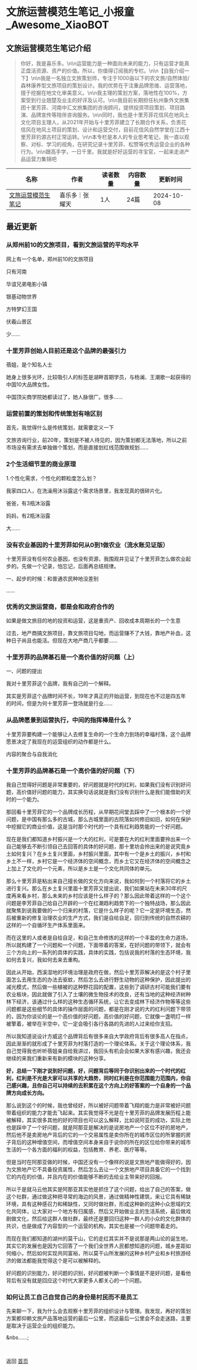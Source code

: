 # 文旅运营模范生笔记_小报童_Awesome_XiaoBOT

## 文旅运营模范生笔记介绍
> 你好，我是喜乐多。\n\n运营能力是一种面向未来的能力，只有运营才能真正盘活资源、资产的价值。所以，你值得订阅我的专栏。\n\n【自我介绍一下】\n\n我是一名独立文旅策划师，专注于1000亩以下的农文旅/自然体验/森林康养型文旅项目的策划设计。我的优势在于注重品牌思维、运营落地，擅于挖掘在地文化审美意义。\n\n我主理的策划方案，落地性在100%，方案受到行业翘楚及业主的好评及认可。\n\n我目前长期担任杭州象外文旅集团十里芳菲、河南中汇文旅集团的咨询顾问，提供投资项目策划、项目路演、品牌宣传等陪伴咨询服务。\n\n同时，我也是十里芳菲花信风在地风土文化项目主理人，从2021年开始与十里芳菲建立了长期合作关系，负责花信风在地风土项目的策划、设计和运营交付，目前花信风自然学堂在江西十里芳菲钓源古村正常运转。\n\n本专栏是本人的专业思考笔记，我一直以观察、对标、学习的视角，在研究记录十里芳菲、松赞等优秀运营企业的各种行为。\n\n跟高手学，一日千里。我就是好好运营的寻宝官，一起来走进产品运营力集锦吧  
  


|名称|作者|读者数量|内容数量|更新时间|
|---|---|---|---|---|
|[文旅运营模范生笔记](https://xiaobot.net/p/t?refer=0b133df9-27dc-423b-8101-639049001c13)|喜乐多｜张耀天|1人|24篇|2024-10-08|

## 最近更新
### 从郑州前10的文旅项目，看到文旅运营的平均水平

网上有一个名单，郑州前10的文旅项目

只有河南

华谊兄弟电影小镇

银基动物世界

方特梦幻王国

伏羲山景区

少......

### 十里芳菲创始人目前还是这个品牌的最强引力

蓓姐，是个知名人士

她身上很多光环，比较吸引人的标签是湖畔首期学员，与杨澜、王潮歌一起获得的中国10大品牌女性。

中国顶尖商学院她都读过了，她人脉很广。很多......

### 运营前置的策划和传统策划有啥区别

首先，我觉得什么是传统策划，就需要定义一下

文旅咨询行业，前20年，策划是不被人待见的，因为策划都无法落地，所以之前市场没有需求去单独做个策划，而是直接划红线范围做规划......

### 2个生活细节里的商业原理

1.个性化需求，个性化的颗粒度怎么划？

我家四口人，在洗澡用沐浴露这个需求场景里，我发现真的很碎片化。

爸爸，有3瓶沐浴露

妈妈，有2瓶沐浴露

大......

### 没有农业基因的十里芳菲如何从0到1做农业（流水账见证版）

十里芳菲没有任何农业基因，也没有资源，我围观并见证了十里芳菲怎么做农业起步的。先做一个记录，怕忘记，后面再总结规律。

一、起步的时候：和普通农民种地没差别

......

### 优秀的文旅运营商，都是会和政府合作的

如果是做文旅目的地的投资和运营，这是重资产、回收成本周期长的一个生意

过去，地产商搞文旅项目，靠文旅项目勾地，而运营赚不了大钱，靠地产补血，这种日子尚且也能活。但现在大地产商几乎都要......

### 十里芳菲的品牌基石是一个高价值的好问题（上）

一、问题的提出

我对十里芳菲这个品牌，我有自己的一个解释。

其实是芳菲这个品牌时间不长，19年才真正的开始运营，到现在也不过是四五年的时间，但是为何十里芳菲一登场就是行业......

### 从品牌愿景到运营执行，中间的指挥棒是什么？

十里芳菲要构建一个能够让人去修复生命的一个生命力到场的幸福村落，这个品牌愿景决定了我现在的运营组织的动作都是什么。

内容的聚合与自我消化

### 十里芳菲的品牌基石是一个高价值的好问题（下）

我自己觉得好问题是非常重要的，好问题就是时代的红利，如果我们没有识别好问题，高价值好问题的能力，其实换句话说就是我们没有识别什么是我们能借助的天时的一个能力。

那回看十里芳菲它的一个品牌成长历程，从早期花间堂去踩中了一个根本的一个好问题，是中国有那么多的古城，那么古城里面的古院落如何修旧如旧，如何在保护中挖掘它的商业价值，这是当时那个时代的一个具有红利趋势能的一个好问题。

现在是我们都知道乡村振兴是一个大的红利，可是要在大的红利里面要拎出来一个自己能够去不断引领自己去回答的具体的好问题，那十里坊会拎出来的是说究竟乡土如何复兴？在乡土复兴里面，乡村振兴里面，其中有一个是乡土的振兴，乡村和乡土不一样，乡村它是一个经济体的空间概念，而乡土它又在经济体的空间概念之上加上了文化的一个元素，所以是乡土是一个文化共同体的单元。

那么十里芳菲是粘出来自己擅长做的文化方向来说，我如何到一个村落将它的乡土进行复兴。那么在乡土复兴里面十里芳菲又提出说，我们如果站在未来30年的尺度再来看乡村，那么未来的乡村应该是什么样子的？那么因此带着这样的一个这个问题是李芳菲自己给自己开辟的一个在红潮趋利趋势下的一个独特战场，那么因此就聚焦到说我要做的一个归来的村落，它是什么样子的呢？它一定是环境生态，然后被重新的修复治理农业的生产方式，我们是自给自足，回归到传统的自然农耕的这样的一个自循环生产体系里面来。

而在这里的人或者是自给自足，和自己生命修炼的这样的一个丰盈的生命力道场，所以就构建了一个问题和一个问题，下面带着的答案，在好问题的带领下，就会有三个方向上的一系列的具体的实践，具体的实践，包括说我的村落的生态环境，我如何去复兴，我如何去来去重构。

因此从开始，西溪湿地的环境治理是政府在做，然后十里芳菲解决的是这个村子里面怎么去用生态的办法去驱蚊，然后怎么去进行野生动物的这种保护，因此提出的减光模式，然后做一些植被的这种野花园的配置，这些到了调研古村可能我们要有农业板块，因此就做了引入了土壤的微生物技术的改良，还有当地的这种经济树种林下经济，该通过什么样的这种生态循环系统，让它去变成林下经济作物等等这些问题都是这些细节的具体的操作层面的问题，都是在刚才说的大的红利问题下带领的，因为你谈论的是一个高价值的好问题，高价值的好问题，它就像一盏明灯一样被擎着，被举在半空中，它一定会吸引各行各路的先进的人过来给你支招。

所以我知道说设计方威这个品牌背后有很多来自大学政府背后有很多高人在指点，因此渐渐的就形成了十里芳菲为村落打造的一个理论体系。关于这个理论体系，我自己觉得我也听听蓓姐亲自给我讲过，我回头有机会会如果大家有感兴趣，我还会继续的来我们重新来有新的模块的这种分享。

**好，总结一下刚才说到好问题，好，问题背后等同于你识别出来的一个时代的红利，红利是不光是大家可以共享的大趋势，同时红利是在你范围能力范围内，你自己感兴趣，且你自己可以持续的去积累在这个方向上的好答案的一个自身的一个品牌方向成长方向。**

那么说到这个的时候，我也曾经好，所以被好问题带着飞翔的能力是非常被好问题带着组织的能力才能去飞起来。其实我觉得不光是在十里芳菲的品牌发展历程上能被解释，其实很多其他的好的项目也可以这么解释，比如说阿亚的成功，实际上他也是踩中了一个好问题，就是阿那亚是解决的是说房地产一个区位不好的房地产，然后他不是卖房地产背后的它的一个交易属性是卖你所在的城市区位的所掌握的房子背后的这种增值空间，而增值空间本身来自于说你的所在的区位给你带来的城市生活的一个各方面的福利的权益，包括教育、养老、医疗等等。

但是当时在阿那亚做的时候，中国还没有一个像样的说是文旅地产能做得好的，因为文旅地产它不具备投资属性，然后怎么去让一个文旅地产项目具备它的一个找到它的内在的价值，并且内在的价值能够不断的去给业主带来好的回报。

所以于是就马云他其实是阿那亚其实他是抓住了这个问题，给出了自己的答案，做这个社群，通过做这种把寻常的海边的风景，通过做精神性建筑，来让它具有稀缺环境，具有这种感召力和稀缺性，又同时做社群，形成这种新的这种小众思域的文化共同体，让大家对一个地方有归属感，然后又开始做业主的生活系统，最后做戏剧做文化，然后给这群人做社群，最终还是要回归这种一群人的小众的文化群体的共识，也是做成了内容型的一个运营的机构，其实也是被一个问题带着走的。

而现在我们都知道的湖州的莫干山，它的走红其实并不是说那是两山论的诞生地，其实它的发展也是因为它回答了一个我们全世界人民都想知道的问题，城乡差距如何缩小，然后如何实现共同富裕，所以莫干山所发展的这种乡村产业和乡村旅游经济的做法都能我觉得这个是可以被解释的。

好问题的识别能力，好问题的识别，好问题被判断一个事情是不是好问题，是看他背后有没有就是回应这个时代大家更多人都关心的一个问题。

### 如何让员工自己自觉自己的身份是村民而不是员工

先来聊一下，我为什么会去观察十里芳菲的组织设计与管理。我发现，再好的策划方案都仰赖文旅产品落地运营的最后一公里，而这最后一公里会不会走迷路，主要是取决于运营企业的组织能力。

&nbs......;


<a href="https://github.com/Reno9527/awesome-xiaobot" style="color: white; text-decoration: none;">awesome-xiaobot</a>

返回 [首页](../README.md)
